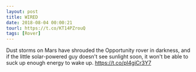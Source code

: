 ```yaml
---
layout: post
title: WIRED
date: 2018-08-04 00:00:21
tourl: https://t.co/KT14PZrouQ
tags: [Rover]
---
```

Dust storms on Mars have shrouded the Opportunity rover in darkness, and if the little solar-powered guy doesn't see sunlight soon, it won't be able to suck up enough energy to wake up. https://t.co/pI4giCr3Y7
